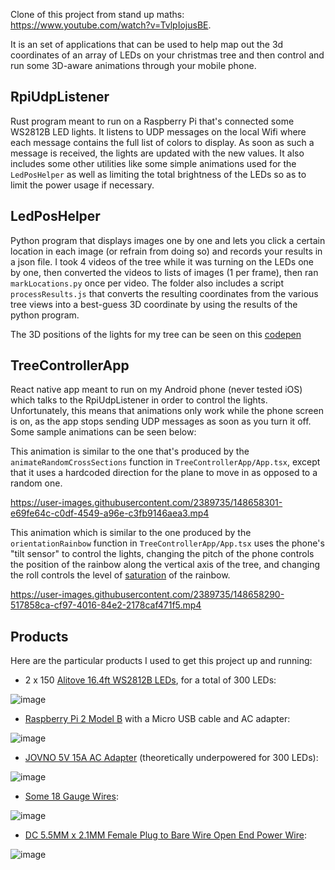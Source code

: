 Clone of this project from stand up maths: https://www.youtube.com/watch?v=TvlpIojusBE.

It is an set of applications that can be used to help map out the 3d coordinates of an array of LEDs on your christmas tree and then control and run some 3D-aware animations through your mobile phone.

## RpiUdpListener

Rust program meant to run on a Raspberry Pi that's connected some WS2812B LED lights. It listens to UDP messages on the local Wifi where each message contains the full list of colors to display. As soon as such a message is received, the lights are updated with the new values. It also includes some other utilities like some simple animations used for the `LedPosHelper` as well as limiting the total brightness of the LEDs so as to limit the power usage if necessary.

## LedPosHelper

Python program that displays images one by one and lets you click a certain location in each image (or refrain from doing so) and records your results in a json file. I took 4 videos of the tree while it was turning on the LEDs one by one, then converted the videos to lists of images (1 per frame), then ran `markLocations.py` once per video. The folder also includes a script `processResults.js` that converts the resulting coordinates from the various tree views into a best-guess 3D coordinate by using the results of the python program.

The 3D positions of the lights for my tree can be seen on this [codepen](https://codepen.io/davidster/pen/rNGVPmJ)

## TreeControllerApp

React native app meant to run on my Android phone (never tested iOS) which talks to the RpiUdpListener in order to control the lights. Unfortunately, this means that animations only work while the phone screen is on, as the app stops sending UDP messages as soon as you turn it off. Some sample animations can be seen below:

This animation is similar to the one that's produced by the `animateRandomCrossSections` function in `TreeControllerApp/App.tsx`, except that it uses a hardcoded direction for the plane to move in as opposed to a random one.

https://user-images.githubusercontent.com/2389735/148658301-e69fe64c-c0df-4549-a96e-c3fb9146aea3.mp4

This animation which is similar to the one produced by the `orientationRainbow` function in `TreeControllerApp/App.tsx` uses the phone's "tilt sensor" to control the lights, changing the pitch of the phone controls the position of the rainbow along the vertical axis of the tree, and changing the roll controls the level of [saturation](https://en.wikipedia.org/wiki/HSL_and_HSV) of the rainbow.

https://user-images.githubusercontent.com/2389735/148658290-517858ca-cf97-4016-84e2-2178caf471f5.mp4

## Products

Here are the particular products I used to get this project up and running:

- 2 x 150 [Alitove 16.4ft WS2812B LEDs](https://www.amazon.ca/gp/product/B07FVPN3PH), for a total of 300 LEDs:

![image](https://user-images.githubusercontent.com/2389735/148700921-a7084d02-b202-4a18-9cdc-1e6d8fda1c4b.png)

- [Raspberry Pi 2 Model B](https://www.raspberrypi.com/products/raspberry-pi-2-model-b/) with a Micro USB cable and AC adapter:

![image](https://user-images.githubusercontent.com/2389735/148700931-bfeb23c3-b007-404e-a098-3b46c5eb113a.png)

- [JOVNO 5V 15A AC Adapter](https://www.amazon.ca/gp/product/B08CZW6L1G) (theoretically underpowered for 300 LEDs):

![image](https://user-images.githubusercontent.com/2389735/148700940-b9913ae2-489a-4635-9c14-00756dbd02b5.png)

- [Some 18 Gauge Wires](https://www.amazon.ca/gp/product/B01LH1FQJ0):

![image](https://user-images.githubusercontent.com/2389735/148700948-1fc57524-ede5-41ab-a4cf-893d9ced3038.png)

- [DC 5.5MM x 2.1MM Female Plug to Bare Wire Open End Power Wire](https://www.amazon.ca/gp/product/B08PYT6HZ2):

![image](https://user-images.githubusercontent.com/2389735/148700960-43cf0873-e8f2-426b-b899-dbf2e587399a.png)
